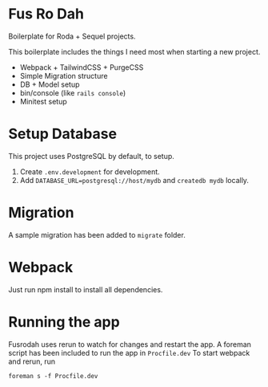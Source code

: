 # Fus Ro Dah

Boilerplate for Roda + Sequel projects.

This boilerplate includes the things I need most when starting a new project.

- Webpack + TailwindCSS + PurgeCSS
- Simple Migration structure
- DB + Model setup
- bin/console (like `rails console`)
- Minitest setup

# Setup Database

This project uses PostgreSQL by default, to setup.

1. Create `.env.development` for development.
2. Add `DATABASE_URL=postgresql://host/mydb` and `createdb mydb` locally.

# Migration

A sample migration has been added to `migrate` folder.

# Webpack

Just run npm install to install all dependencies.

# Running the app

Fusrodah uses rerun to watch for changes and restart the app.
A foreman script has been included to run the app in `Procfile.dev`
To start webpack and rerun, run

```
foreman s -f Procfile.dev
```